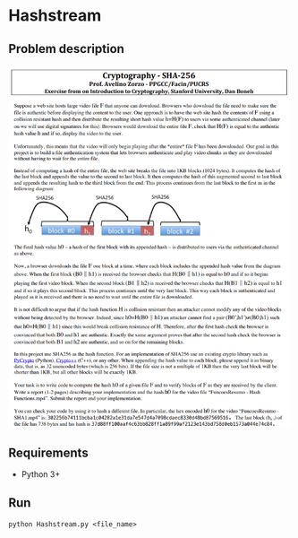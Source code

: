 # Hashstream

## Problem description
![alt text](sha256.png)

## Requirements
- Python 3+

## Run
```
python Hashstream.py <file_name>
```
